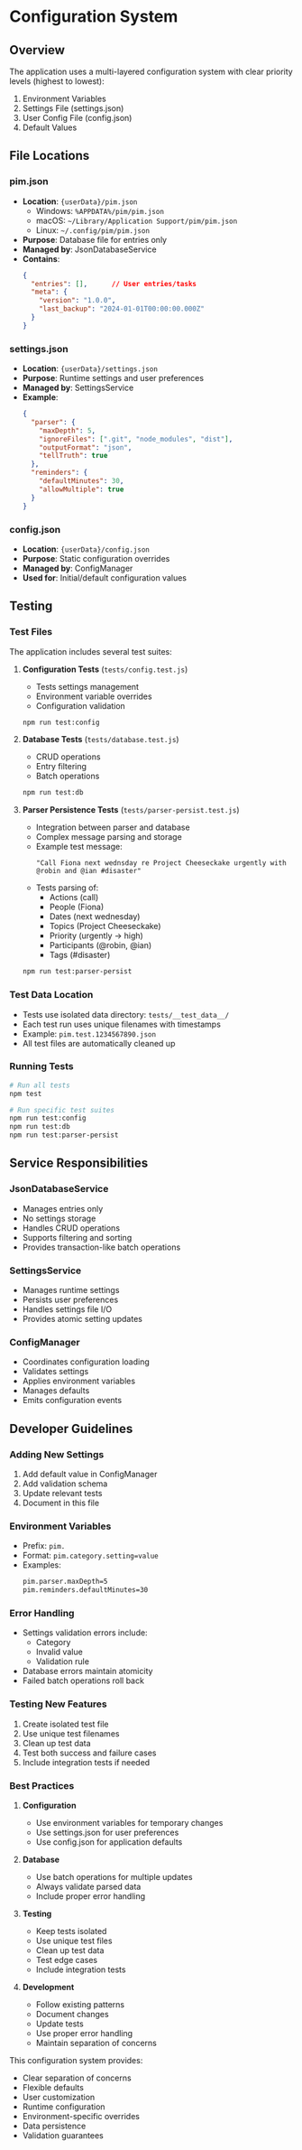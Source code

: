 # Configuration System

## Overview

The application uses a multi-layered configuration system with clear priority levels (highest to lowest):

1. Environment Variables
2. Settings File (settings.json)
3. User Config File (config.json)
4. Default Values

## File Locations

### pim.json
- **Location**: `{userData}/pim.json`
  - Windows: `%APPDATA%/pim/pim.json`
  - macOS: `~/Library/Application Support/pim/pim.json`
  - Linux: `~/.config/pim/pim.json`
- **Purpose**: Database file for entries only
- **Managed by**: JsonDatabaseService
- **Contains**:
  ```json
  {
    "entries": [],      // User entries/tasks
    "meta": {
      "version": "1.0.0",
      "last_backup": "2024-01-01T00:00:00.000Z"
    }
  }
  ```

### settings.json
- **Location**: `{userData}/settings.json`
- **Purpose**: Runtime settings and user preferences
- **Managed by**: SettingsService
- **Example**:
  ```json
  {
    "parser": {
      "maxDepth": 5,
      "ignoreFiles": [".git", "node_modules", "dist"],
      "outputFormat": "json",
      "tellTruth": true
    },
    "reminders": {
      "defaultMinutes": 30,
      "allowMultiple": true
    }
  }
  ```

### config.json
- **Location**: `{userData}/config.json`
- **Purpose**: Static configuration overrides
- **Managed by**: ConfigManager
- **Used for**: Initial/default configuration values

## Testing

### Test Files
The application includes several test suites:

1. **Configuration Tests** (`tests/config.test.js`)
   - Tests settings management
   - Environment variable overrides
   - Configuration validation
   ```bash
   npm run test:config
   ```

2. **Database Tests** (`tests/database.test.js`)
   - CRUD operations
   - Entry filtering
   - Batch operations
   ```bash
   npm run test:db
   ```

3. **Parser Persistence Tests** (`tests/parser-persist.test.js`)
   - Integration between parser and database
   - Complex message parsing and storage
   - Example test message:
     ```
     "Call Fiona next wednsday re Project Cheeseckake urgently with @robin and @ian #disaster"
     ```
   - Tests parsing of:
     - Actions (call)
     - People (Fiona)
     - Dates (next wednesday)
     - Topics (Project Cheeseckake)
     - Priority (urgently → high)
     - Participants (@robin, @ian)
     - Tags (#disaster)
   ```bash
   npm run test:parser-persist
   ```

### Test Data Location
- Tests use isolated data directory: `tests/__test_data__/`
- Each test run uses unique filenames with timestamps
- Example: `pim.test.1234567890.json`
- All test files are automatically cleaned up

### Running Tests
```bash
# Run all tests
npm test

# Run specific test suites
npm run test:config
npm run test:db
npm run test:parser-persist
```

## Service Responsibilities

### JsonDatabaseService
- Manages entries only
- No settings storage
- Handles CRUD operations
- Supports filtering and sorting
- Provides transaction-like batch operations

### SettingsService
- Manages runtime settings
- Persists user preferences
- Handles settings file I/O
- Provides atomic setting updates

### ConfigManager
- Coordinates configuration loading
- Validates settings
- Applies environment variables
- Manages defaults
- Emits configuration events

## Developer Guidelines

### Adding New Settings
1. Add default value in ConfigManager
2. Add validation schema
3. Update relevant tests
4. Document in this file

### Environment Variables
- Prefix: `pim.`
- Format: `pim.category.setting=value`
- Examples:
  ```bash
  pim.parser.maxDepth=5
  pim.reminders.defaultMinutes=30
  ```

### Error Handling
- Settings validation errors include:
  - Category
  - Invalid value
  - Validation rule
- Database errors maintain atomicity
- Failed batch operations roll back

### Testing New Features
1. Create isolated test file
2. Use unique test filenames
3. Clean up test data
4. Test both success and failure cases
5. Include integration tests if needed

### Best Practices
1. **Configuration**
   - Use environment variables for temporary changes
   - Use settings.json for user preferences
   - Use config.json for application defaults

2. **Database**
   - Use batch operations for multiple updates
   - Always validate parsed data
   - Include proper error handling

3. **Testing**
   - Keep tests isolated
   - Use unique test files
   - Clean up test data
   - Test edge cases
   - Include integration tests

4. **Development**
   - Follow existing patterns
   - Document changes
   - Update tests
   - Use proper error handling
   - Maintain separation of concerns

This configuration system provides:
- Clear separation of concerns
- Flexible defaults
- User customization
- Runtime configuration
- Environment-specific overrides
- Data persistence
- Validation guarantees
